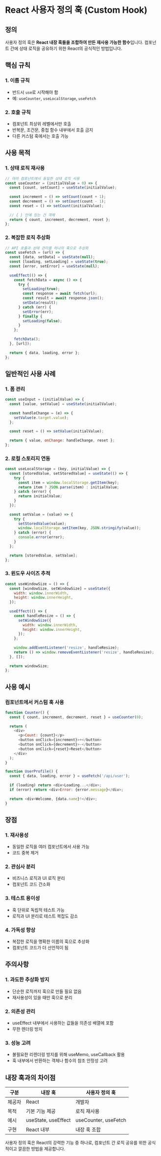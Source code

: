 # React 사용자 정의 훅 (Custom Hook)

## 정의
사용자 정의 훅은 **React 내장 훅들을 조합하여 만든 재사용 가능한 함수**입니다.
컴포넌트 간에 상태 로직을 공유하기 위한 React의 공식적인 방법입니다.

## 핵심 규칙

### 1. 이름 규칙
- 반드시 `use`로 시작해야 함
- 예: `useCounter`, `useLocalStorage`, `useFetch`

### 2. 호출 규칙
- 컴포넌트 최상위 레벨에서만 호출
- 반복문, 조건문, 중첩 함수 내부에서 호출 금지
- 다른 커스텀 훅에서는 호출 가능

## 사용 목적

### 1. 상태 로직 재사용
```javascript
// 여러 컴포넌트에서 동일한 상태 로직 사용
const useCounter = (initialValue = 0) => {
  const [count, setCount] = useState(initialValue);
  
  const increment = () => setCount(count + 1);
  const decrement = () => setCount(count - 1);
  const reset = () => setCount(initialValue);
  
  // { } 안에 있는 건 객체
  return { count, increment, decrement, reset };
};
```

### 2. 복잡한 로직 추상화
```javascript
// API 호출과 상태 관리를 하나의 훅으로 추상화
const useFetch = (url) => {
  const [data, setData] = useState(null);
  const [loading, setLoading] = useState(true);
  const [error, setError] = useState(null);
  
  useEffect(() => {
    const fetchData = async () => {
      try {
        setLoading(true);
        const response = await fetch(url);
        const result = await response.json();
        setData(result);
      } catch (err) {
        setError(err);
      } finally {
        setLoading(false);
      }
    };
    
    fetchData();
  }, [url]);
  
  return { data, loading, error };
};
```

## 일반적인 사용 사례

### 1. 폼 관리
```javascript
const useInput = (initialValue) => {
  const [value, setValue] = useState(initialValue);
  
  const handleChange = (e) => {
    setValue(e.target.value);
  };
  
  const reset = () => setValue(initialValue);
  
  return { value, onChange: handleChange, reset };
};
```

### 2. 로컬 스토리지 연동
```javascript
const useLocalStorage = (key, initialValue) => {
  const [storedValue, setStoredValue] = useState(() => {
    try {
      const item = window.localStorage.getItem(key);
      return item ? JSON.parse(item) : initialValue;
    } catch (error) {
      return initialValue;
    }
  });
  
  const setValue = (value) => {
    try {
      setStoredValue(value);
      window.localStorage.setItem(key, JSON.stringify(value));
    } catch (error) {
      console.error(error);
    }
  };
  
  return [storedValue, setValue];
};
```

### 3. 윈도우 사이즈 추적
```javascript
const useWindowSize = () => {
  const [windowSize, setWindowSize] = useState({
    width: window.innerWidth,
    height: window.innerHeight,
  });
  
  useEffect(() => {
    const handleResize = () => {
      setWindowSize({
        width: window.innerWidth,
        height: window.innerHeight,
      });
    };
    
    window.addEventListener('resize', handleResize);
    return () => window.removeEventListener('resize', handleResize);
  }, []);
  
  return windowSize;
};
```

## 사용 예시

### 컴포넌트에서 커스텀 훅 사용
```javascript
function Counter() {
  const { count, increment, decrement, reset } = useCounter(0);
  
  return (
    <div>
      <p>Count: {count}</p>
      <button onClick={increment}>+</button>
      <button onClick={decrement}>-</button>
      <button onClick={reset}>Reset</button>
    </div>
  );
}

function UserProfile() {
  const { data, loading, error } = useFetch('/api/user');
  
  if (loading) return <div>Loading...</div>;
  if (error) return <div>Error: {error.message}</div>;
  
  return <div>Welcome, {data.name}!</div>;
}
```

## 장점

### 1. 재사용성
- 동일한 로직을 여러 컴포넌트에서 사용 가능
- 코드 중복 제거

### 2. 관심사 분리
- 비즈니스 로직과 UI 로직 분리
- 컴포넌트 코드 간소화

### 3. 테스트 용이성
- 훅 단위로 독립적 테스트 가능
- 로직과 UI 분리로 테스트 복잡도 감소

### 4. 가독성 향상
- 복잡한 로직을 명확한 이름의 훅으로 추상화
- 컴포넌트 코드가 더 선언적이 됨

## 주의사항

### 1. 과도한 추상화 방지
- 단순한 로직까지 훅으로 만들 필요 없음
- 재사용성이 있을 때만 훅으로 분리

### 2. 의존성 관리
- useEffect 내부에서 사용하는 값들을 의존성 배열에 포함
- 무한 렌더링 방지

### 3. 성능 고려
- 불필요한 리렌더링 방지를 위해 useMemo, useCallback 활용
- 훅 내부에서 반환하는 객체나 함수의 참조 안정성 고려

## 내장 훅과의 차이점

| 구분 | 내장 훅 | 사용자 정의 훅 |
|------|---------|----------------|
| 제공자 | React | 개발자 |
| 목적 | 기본 기능 제공 | 로직 재사용 |
| 예시 | useState, useEffect | useCounter, useFetch |
| 구현 | React 내부 | 내장 훅 조합 |

사용자 정의 훅은 React의 강력한 기능 중 하나로, 컴포넌트 간 로직 공유를 위한 공식적이고 깔끔한 방법을 제공합니다.
